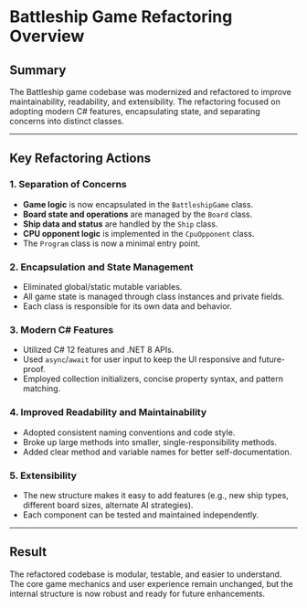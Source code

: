 ﻿# Battleship Game Refactoring Overview

## Summary

The Battleship game codebase was modernized and refactored to improve maintainability, readability, and extensibility. The refactoring focused on adopting modern C# features, encapsulating state, and separating concerns into distinct classes.

---

## Key Refactoring Actions

### 1. **Separation of Concerns**
- **Game logic** is now encapsulated in the `BattleshipGame` class.
- **Board state and operations** are managed by the `Board` class.
- **Ship data and status** are handled by the `Ship` class.
- **CPU opponent logic** is implemented in the `CpuOpponent` class.
- The `Program` class is now a minimal entry point.

### 2. **Encapsulation and State Management**
- Eliminated global/static mutable variables.
- All game state is managed through class instances and private fields.
- Each class is responsible for its own data and behavior.

### 3. **Modern C# Features**
- Utilized C# 12 features and .NET 8 APIs.
- Used `async`/`await` for user input to keep the UI responsive and future-proof.
- Employed collection initializers, concise property syntax, and pattern matching.

### 4. **Improved Readability and Maintainability**
- Adopted consistent naming conventions and code style.
- Broke up large methods into smaller, single-responsibility methods.
- Added clear method and variable names for better self-documentation.

### 5. **Extensibility**
- The new structure makes it easy to add features (e.g., new ship types, different board sizes, alternate AI strategies).
- Each component can be tested and maintained independently.

---

## Result

The refactored codebase is modular, testable, and easier to understand. The core game mechanics and user experience remain unchanged, but the internal structure is now robust and ready for future enhancements.
